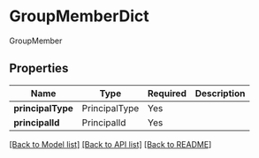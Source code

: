 # GroupMemberDict

GroupMember

## Properties
| Name | Type | Required | Description |
| ------------ | ------------- | ------------- | ------------- |
**principalType** | PrincipalType | Yes |  |
**principalId** | PrincipalId | Yes |  |


[[Back to Model list]](../../../../README.md#models-v2-link) [[Back to API list]](../../../../README.md#apis-v2-link) [[Back to README]](../../../../README.md)
